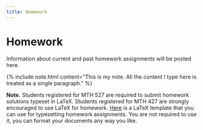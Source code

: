 ```yaml
---
title: Homework
---
```


# Homework

Information about current and past homework assignments will be posted here.

{% include note.html content="This is my note. All the content I type here is treated as a single paragraph." %}

**Note.** Students registered for MTH 527 are required to submit homework
solutions typeset in LaTeX. Students registered for MTH 427 are strongly
encouraged to use LaTeX for homework.
[Here]({{site.baseurl}}/assets/homework-template.tex) is a LaTeX template that you can use
for typesetting homework assignments. You are not required to use it, you can
format your documents any way you like.
